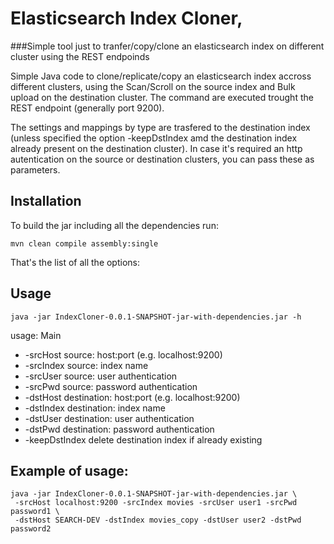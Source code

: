 # Elasticsearch Index Cloner, 
###Simple tool just to tranfer/copy/clone an elasticsearch index on different cluster using the REST endpoinds

Simple Java code to clone/replicate/copy an elasticsearch index accross different clusters, using the Scan/Scroll on the source index and Bulk upload on the destination cluster.
The command are executed trought the REST endpoint (generally port 9200). 

The settings and mappings by type are trasfered to the destination index (unless specified the option -keepDstIndex amd the destination index already present on the destination cluster).
In case it's required an http autentication on the source or destination clusters, you can pass these as parameters.

Installation
------------
To build the jar including all the dependencies run:
```
mvn clean compile assembly:single
```

That's the list of all the options:

Usage
------
```
java -jar IndexCloner-0.0.1-SNAPSHOT-jar-with-dependencies.jar -h
```
usage: Main
*  -srcHost         source: host:port (e.g. localhost:9200)
*  -srcIndex        source: index name
*  -srcUser         source: user authentication
*  -srcPwd          source: password authentication
*  -dstHost         destination: host:port (e.g. localhost:9200)
*  -dstIndex        destination: index name
*  -dstUser         destination: user authentication
*  -dstPwd          destination: password authentication
*  -keepDstIndex    delete destination index if already existing


Example of usage:
-----
```
java -jar IndexCloner-0.0.1-SNAPSHOT-jar-with-dependencies.jar \
 -srcHost localhost:9200 -srcIndex movies -srcUser user1 -srcPwd password1 \
 -dstHost SEARCH-DEV -dstIndex movies_copy -dstUser user2 -dstPwd password2 
```
